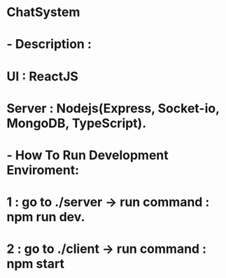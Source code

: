 # ChatSystem

# - Description : 
# UI : ReactJS 
# Server : Nodejs(Express, Socket-io, MongoDB, TypeScript).

# - How To Run Development Enviroment:
# 1 : go to ./server -> run command : npm run dev.
# 2 : go to ./client -> run command : npm start
